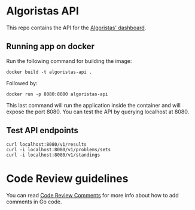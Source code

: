 # Algoristas API
This repo contains the API for the [Algoristas' dashboard](http://letmethink.mx:3333/).

## Running app on docker
Run the following command for building the image:
```
docker build -t algoristas-api .
```

Followed by:
```
docker run -p 8080:8080 algoristas-api
```

This last command will run the application inside the container and will expose the port 8080. You can test the API by querying localhost at 8080.

## Test API endpoints
```
curl localhost:8080/v1/results
curl -i localhost:8080/v1/problems/sets
curl -i localhost:8080/v1/standings
```

# Code Review guidelines
You can read [Code Review Comments](https://github.com/golang/go/wiki/CodeReviewComments) for more info about how to add comments in Go code.

